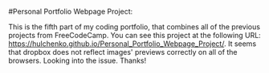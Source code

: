 #Personal Portfolio Webpage Project:

This is the fifth part of my coding portfolio, that combines all of the previous projects from FreeCodeCamp. You can see this project at the following URL:
https://hulchenko.github.io/Personal_Portfolio_Webpage_Project/.
It seems that dropbox does not reflect images' previews correctly on all of the browsers. Looking into the issue.
Thanks!
